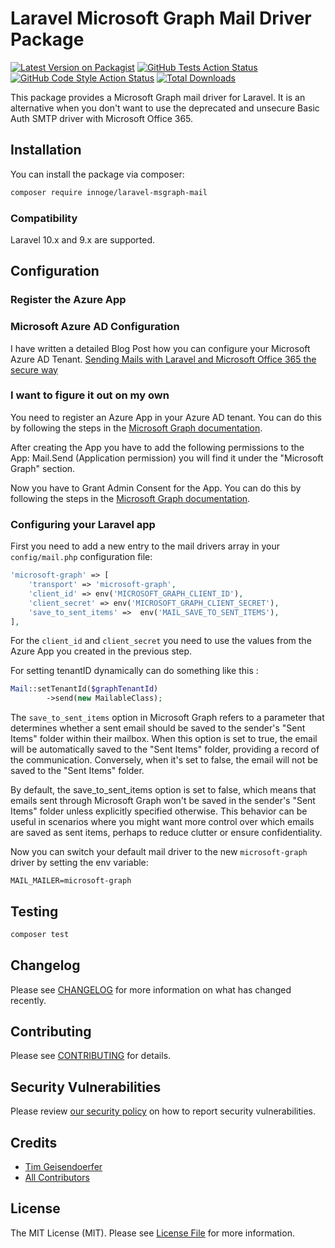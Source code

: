 # Laravel Microsoft Graph Mail Driver Package

[![Latest Version on Packagist](https://img.shields.io/packagist/v/innoge/laravel-msgraph-mail.svg?style=flat-square)](https://packagist.org/packages/innoge/laravel-msgraph-mail)
[![GitHub Tests Action Status](https://img.shields.io/github/actions/workflow/status/innoge/laravel-msgraph-mail/run-tests.yml?branch=main&label=tests&style=flat-square)](https://github.com/innoge/laravel-msgraph-mail/actions?query=workflow%3Arun-tests+branch%3Amain)
[![GitHub Code Style Action Status](https://img.shields.io/github/actions/workflow/status/innoge/laravel-msgraph-mail/fix-php-code-style-issues.yml?branch=main&label=code%20style&style=flat-square)](https://github.com/innoge/laravel-msgraph-mail/actions?query=workflow%3A"Fix+PHP+code+style+issues"+branch%3Amain)
[![Total Downloads](https://img.shields.io/packagist/dt/innoge/laravel-msgraph-mail.svg?style=flat-square)](https://packagist.org/packages/innoge/laravel-msgraph-mail)

This package provides a Microsoft Graph mail driver for Laravel. It is an alternative when you don't want to use the
deprecated and unsecure Basic Auth SMTP driver with Microsoft Office 365.

## Installation

You can install the package via composer:

```bash
composer require innoge/laravel-msgraph-mail
```

### Compatibility

Laravel 10.x and 9.x are supported.

## Configuration

### Register the Azure App

### Microsoft Azure AD Configuration

I have written a detailed Blog Post how you can configure your Microsoft Azure AD Tenant. [Sending Mails with Laravel and Microsoft Office 365 the secure way](https://geisi.dev/blog/getting-rid-of-deprecated-microsoft-office-365-smtp-mail-sending)

### I want to figure it out on my own

You need to register an Azure App in your Azure AD tenant. You can do this by following the steps in
the [Microsoft Graph documentation](https://docs.microsoft.com/en-us/graph/auth-register-app-v2).

After creating the App you have to add the following permissions to the App:
Mail.Send (Application permission) you will find it under the "Microsoft Graph" section.

Now you have to Grant Admin Consent for the App. You can do this by following the steps in
the [Microsoft Graph documentation](https://docs.microsoft.com/en-us/graph/auth-v2-service#3-get-administrator-consent).

### Configuring your Laravel app

First you need to add a new entry to the mail drivers array in your `config/mail.php` configuration file:

```php
'microsoft-graph' => [
    'transport' => 'microsoft-graph',
    'client_id' => env('MICROSOFT_GRAPH_CLIENT_ID'),
    'client_secret' => env('MICROSOFT_GRAPH_CLIENT_SECRET'),
    'save_to_sent_items' =>  env('MAIL_SAVE_TO_SENT_ITEMS'),
],
```

For the `client_id` and `client_secret` you need to use the values from the Azure App you created in the
previous step.


For setting tenantID dynamically can do something like this :

```php
Mail::setTenantId($graphTenantId)
        ->send(new MailableClass);
```



The `save_to_sent_items` option in Microsoft Graph refers to a parameter that determines whether a sent email should be saved to the sender's "Sent Items" folder within their mailbox. When this option is set to true, the email will be automatically saved to the "Sent Items" folder, providing a record of the communication. Conversely, when it's set to false, the email will not be saved to the "Sent Items" folder.

By default, the save_to_sent_items option is set to false, which means that emails sent through Microsoft Graph won't be saved in the sender's "Sent Items" folder unless explicitly specified otherwise. This behavior can be useful in scenarios where you might want more control over which emails are saved as sent items, perhaps to reduce clutter or ensure confidentiality.

Now you can switch your default mail driver to the new `microsoft-graph` driver by setting the env variable:

```dotenv
MAIL_MAILER=microsoft-graph
```

## Testing

```bash
composer test
```

## Changelog

Please see [CHANGELOG](CHANGELOG.md) for more information on what has changed recently.

## Contributing

Please see [CONTRIBUTING](CONTRIBUTING.md) for details.

## Security Vulnerabilities

Please review [our security policy](../../security/policy) on how to report security vulnerabilities.

## Credits

-   [Tim Geisendoerfer](https://github.com/InnoGE)
-   [All Contributors](../../contributors)

## License

The MIT License (MIT). Please see [License File](LICENSE.md) for more information.

